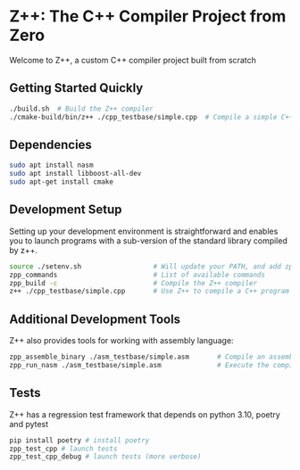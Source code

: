 # Z++: The C++ Compiler Project from Zero

Welcome to Z++, a custom C++ compiler project built from scratch

## Getting Started Quickly

```bash
./build.sh  # Build the Z++ compiler
./cmake-build/bin/z++ ./cpp_testbase/simple.cpp  # Compile a simple C++ program
```

## Dependencies

```bash
sudo apt install nasm
sudo apt install libboost-all-dev
sudo apt-get install cmake
```

## Development Setup

Setting up your development environment is straightforward and enables you to launch programs with a sub-version of the standard library compiled by z++.

```bash
source ./setenv.sh                  # Will update your PATH, and add zpp_* commands
zpp_commands                        # List of available commands
zpp_build -c                        # Compile the Z++ compiler
z++ ./cpp_testbase/simple.cpp       # Use Z++ to compile a C++ program
```

## Additional Development Tools

Z++ also provides tools for working with assembly language:

```bash
zpp_assemble_binary ./asm_testbase/simple.asm       # Compile an assembly file
zpp_run_nasm ./asm_testbase/simple.asm              # Execute the compiled assembly code
```

## Tests

Z++ has a regression test framework that depends on python 3.10, poetry and pytest

```bash
pip install poetry # install poetry
zpp_test_cpp # launch tests
zpp_test_cpp_debug # launch tests (more verbose)
```
